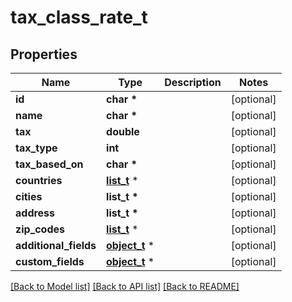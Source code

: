 # tax_class_rate_t

## Properties
Name | Type | Description | Notes
------------ | ------------- | ------------- | -------------
**id** | **char \*** |  | [optional] 
**name** | **char \*** |  | [optional] 
**tax** | **double** |  | [optional] 
**tax_type** | **int** |  | [optional] 
**tax_based_on** | **char \*** |  | [optional] 
**countries** | [**list_t**](tax_class_countries.md) \* |  | [optional] 
**cities** | **list_t \*** |  | [optional] 
**address** | **list_t \*** |  | [optional] 
**zip_codes** | [**list_t**](tax_class_zip_codes.md) \* |  | [optional] 
**additional_fields** | [**object_t**](.md) \* |  | [optional] 
**custom_fields** | [**object_t**](.md) \* |  | [optional] 

[[Back to Model list]](../README.md#documentation-for-models) [[Back to API list]](../README.md#documentation-for-api-endpoints) [[Back to README]](../README.md)


